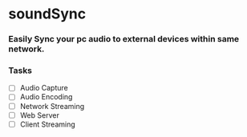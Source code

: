 # soundSync

### Easily Sync your pc audio to external devices within same network.

### Tasks
- [ ] Audio Capture
- [ ] Audio Encoding
- [ ] Network Streaming
- [ ] Web Server
- [ ] Client Streaming
